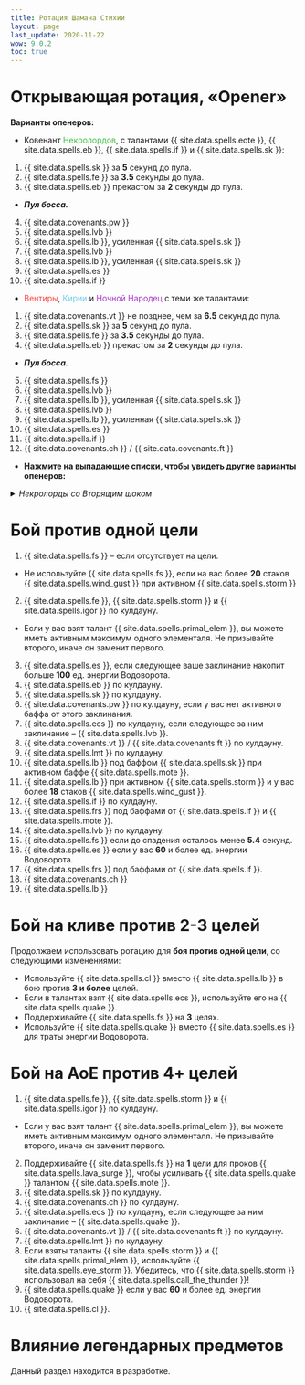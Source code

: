 ```yaml
---
title: Ротация Шамана Стихии
layout: page
last_update: 2020-11-22 
wow: 9.0.2
toc: true
---
```


# Открывающая ротация, «Opener»

**Варианты опенеров:**

* Ковенант <span style="color:#40bf40;font-size:1em;">Некролордов</span>, с талантами {{ site.data.spells.eote }}, {{ site.data.spells.eb }}, {{ site.data.spells.if }} и {{ site.data.spells.sk }}:

1. {{ site.data.spells.sk }} за **5** секунд до пула.
2. {{ site.data.spells.fe }} за **3.5** секунды до пула.
3. {{ site.data.spells.eb }} прекастом за **2** секунды до пула.
  * ***Пул босса.***
4. {{ site.data.covenants.pw }}
5. {{ site.data.spells.lvb }}
6. {{ site.data.spells.lb }}, усиленная {{ site.data.spells.sk }}
7. {{ site.data.spells.lvb }}
8. {{ site.data.spells.lb }}, усиленная {{ site.data.spells.sk }}
9. {{ site.data.spells.es }}
10. {{ site.data.spells.if }}

* <span style="color:#ff4040;font-size:1em;">Вентиры</span>, <span style="color:#68ccef;font-size:1em;">Кирии</span> и <span style="color:#a330c9;font-size:1em;">Ночной Народец</span> с теми же талантами:

1. {{ site.data.covenants.vt }} не позднее, чем за **6.5** секунд до пула.
2. {{ site.data.spells.sk }} за **5** секунд до пула.
3. {{ site.data.spells.fe }} за **3.5** секунды до пула.
4. {{ site.data.spells.eb }} прекастом за **2** секунды до пула.
  * ***Пул босса.***
5. {{ site.data.spells.fs }}
6. {{ site.data.spells.lvb }}
7. {{ site.data.spells.lb }}, усиленная {{ site.data.spells.sk }}
8. {{ site.data.spells.lvb }}
9. {{ site.data.spells.lb }}, усиленная {{ site.data.spells.sk }}
10. {{ site.data.spells.es }}
11. {{ site.data.spells.if }}
12. {{ site.data.covenants.ch }} / {{ site.data.covenants.ft }}

* **Нажмите на выпадающие списки, чтобы увидеть другие варианты опенеров:**

<details markdown=1><summary><i>Некролорды со Вторящим шоком</i></summary>

<p></p>

1. {{ site.data.spells.sk }} за **5** секунд до пула.
2. {{ site.data.spells.fe }} за **3.5** секунды до пула.
3. {{ site.data.spells.lvb }} прекастом за **2** секунды до пула.
4. {{ site.data.spells.fs }}
5. {{ site.data.covenants.pw }}
6. {{ site.data.spells.lb }}, усиленная {{ site.data.spells.sk }}
7. {{ site.data.spells.ecs }}
8. {{ site.data.spells.lvb }}
9. {{ site.data.spells.lb }}, усиленная {{ site.data.spells.sk }}

> Да, мы используем подряд {{ site.data.spells.fs }} и {{ site.data.covenants.pw }}, который тоже накладывает {{ site.data.spells.fs }}. К сожалению, это лучший вариант ротации на данный момент, если не брать талант {{ site.data.spells.eb }}.

</details>

<p></p>

# Бой против одной цели

1. {{ site.data.spells.fs }} – если отсутствует на цели. 
  * Не используйте {{ site.data.spells.fs }}, если на вас более **20** стаков {{ site.data.spells.wind_gust }} при активном {{ site.data.spells.storm }}
2. {{ site.data.spells.fe }}, {{ site.data.spells.storm }} и {{ site.data.spells.igor }} по кулдауну.
  * Если у вас взят талант {{ site.data.spells.primal_elem }}, вы можете иметь активным максимум одного элементаля. Не призывайте второго, иначе он заменит первого.
3. {{ site.data.spells.es }}, если следующее ваше заклинание накопит больше **100** ед. энергии Водоворота.
4. {{ site.data.spells.eb }} по кулдауну.
5. {{ site.data.spells.sk }} по кулдауну.
6. {{ site.data.covenants.pw }} по кулдауну, если у вас нет активного баффа от этого заклинания.
7. {{ site.data.spells.ecs }} по кулдауну, если следующее за ним заклинание – {{ site.data.spells.lvb }}.
8. {{ site.data.covenants.vt }} / {{ site.data.covenants.ft }} по кулдауну.
9. {{ site.data.spells.lmt }} по кулдауну.
10. {{ site.data.spells.lb }} под баффом {{ site.data.spells.sk }} при активном баффе {{ site.data.spells.mote }}.
11. {{ site.data.spells.lb }} при активном {{ site.data.spells.storm }} и у вас более **18** стаков {{ site.data.spells.wind_gust }}.
12. {{ site.data.spells.if }} по кулдауну.
13. {{ site.data.spells.frs }} под баффами от {{ site.data.spells.if }} и {{ site.data.spells.mote }}.
14. {{ site.data.spells.lvb }} по кулдауну.
15. {{ site.data.spells.fs }} если до спадения осталось менее **5.4** секунд.
16. {{ site.data.spells.es }} если у вас **60** и более ед. энергии Водоворота.
17. {{ site.data.spells.frs }} под баффами от {{ site.data.spells.if }}.
18. {{ site.data.covenants.ch }}
19. {{ site.data.spells.lb }}

# Бой на кливе против 2-3 целей

Продолжаем использовать ротацию для **боя против одной цели**, со следующими изменениями:

* Используйте {{ site.data.spells.cl }} вместо {{ site.data.spells.lb }} в бою против **3 и более** целей.
* Если в талантах взят {{ site.data.spells.ecs }}, используйте его на {{ site.data.spells.quake }}.
* Поддерживайте {{ site.data.spells.fs }} на **3** целях.
* Используйте {{ site.data.spells.quake }} вместо {{ site.data.spells.es }} для траты энергии Водоворота.

# Бой на АоЕ против 4+ целей

1. {{ site.data.spells.fe }}, {{ site.data.spells.storm }} и {{ site.data.spells.igor }} по кулдауну.
  * Если у вас взят талант {{ site.data.spells.primal_elem }}, вы можете иметь активным максимум одного элементаля. Не призывайте второго, иначе он заменит первого.
2. Поддерживайте {{ site.data.spells.fs }} на **1** цели для проков {{ site.data.spells.lava_surge }}, чтобы усиливать {{ site.data.spells.quake }} талантом {{ site.data.spells.mote }}.
3. {{ site.data.spells.sk }} по кулдауну.
4. {{ site.data.covenants.ch }} по кулдауну.
5. {{ site.data.spells.ecs }} по кулдауну, если следующее за ним заклинание – {{ site.data.spells.quake }}.
6. {{ site.data.covenants.vt }} / {{ site.data.covenants.ft }} по кулдауну.
7. {{ site.data.spells.lmt }} по кулдауну.
8. Если взяты таланты {{ site.data.spells.storm }} и {{ site.data.spells.primal_elem }}, используйте {{ site.data.spells.eye_storm }}. Убедитесь, что {{ site.data.spells.storm }} использовал на себя {{ site.data.spells.call_the_thunder }}!
9. {{ site.data.spells.quake }} если у вас **60** и более ед. энергии Водоворота.
10. {{ site.data.spells.cl }}.

# Влияние легендарных предметов

Данный раздел находится в разработке.
